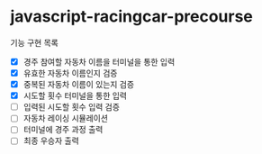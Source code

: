 # javascript-racingcar-precourse

기능 구현 목록
- [x] 경주 참여할 자동차 이름을 터미널을 통한 입력
- [x] 유효한 자동차 이름인지 검증
- [x] 중복된 자동차 이름이 있는지 검증
- [x] 시도할 횟수 터미널을 통한 입력
- [ ] 입력된 시도할 횟수 입력 검증
- [ ] 자동차 레이싱 시뮬레이션
- [ ] 터미널에 경주 과정 출력
- [ ] 최종 우승자 출력
